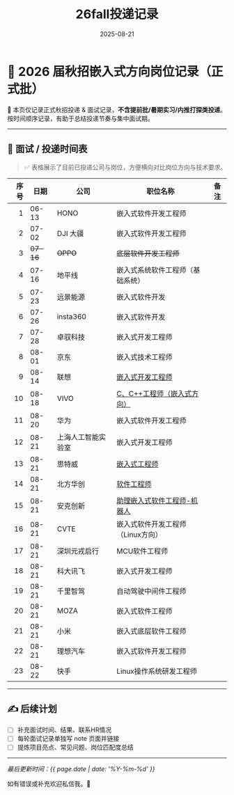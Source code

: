 ﻿---
title: "26fall投递记录"
date: 2025-08-21
categories: Fall_Reviews
tags: [面经, 秋招, 嵌入式软件]
layout: note
excerpt: 只记录秋招正式批，不记录提前批。
---

# 🎯 2026 届秋招嵌入式方向岗位记录（正式批）

📌 本页仅记录正式秋招投递 & 面试记录，**不含提前批/暑期实习/内推打探类投递**。按时间顺序记录，有助于总结投递节奏与集中面试期。

---

## 📅 面试 / 投递时间表

> ✅ 表格展示了目前已投递公司与岗位，方便横向对比岗位方向与技术要求。

| 序号 | 日期        | 公司        | 职位名称                                                                                                                                                                                        | 备注 |
| -: | --------- | --------- | ------------------------------------------------------------------------------------------------------------------------------------------------------------------------------------------- | -- |
|  1 | 06-13     | HONO      | 嵌入式软件开发工程师                                                                                                                                                                                  |    |
|  2 | 07-02     | DJI 大疆    | 嵌入式软件开发工程师                                                                                                                                                                                  |    |
|  3 | ~~07-16~~ | ~~OPPO~~  | ~~底层软件开发工程师~~                                                                                                                                                                               |    |
|  4 | 07-16     | 地平线       | 嵌入式系统软件工程师（基础系统）                                                                                                                                                                            |    |
|  5 | 07-23     | 远景能源      | 嵌入式软件开发                                                                                                                                                                                     |    |
|  6 | 07-26     | insta360  | 嵌入式软件开发                                                                                                                                                                                     |    |
|  7 | 07-28     | 卓驭科技      | 嵌入式开发工程师                                                                                                                                                                                    |    |
|  8 | 08-01     | 京东        | 嵌入式技术工程师                                                                                                                                                                                    |    |
|  9 | 08-14     | 联想        | [嵌入式开发工程师](https://talent.lenovo.com.cn/position/detail?id=1541)                                                                                                                            |    |
| 10 | 08-18     | VIVO      | [C、C++工程师（嵌入式方向）](https://hr-campus.vivo.com/campus/detail?jobAdId=b1d97aa0-54b7-4b13-902b-3b2b9a91afe2)                                                                                    |    |
| 11 | 08-20     | 华为        | 嵌入式软件开发工程师                                                                                                                                                          |    |
| 12 | 08-21     | 上海人工智能实验室 | 嵌入式开发工程师                                                                                                                                                                                    |    |
| 13 | 08-21     | 思特威       | [嵌入式工程师](https://app.mokahr.com/campus_apply/smartsenstech1/56088?recommendCode=DS2xZPy3#/job/d097d867-f2cd-4bae-8fa9-d5efafce4a97)                                                         |    |
| 14 | 08-21     | 北方华创      | [软件工程师](https://career.naura.com/campus/detail?jobAdId=4bd4ef9b-7c7c-4d37-aea0-beb3bbe59afe)                                                                                                |    |
| 15 | 08-21     | 安克创新      | [助理嵌入式软件工程师-机器人](https://anker-in.jobs.feishu.cn/referral/campus/position/7539826644011534643/detail?token=NTsxNzU1MTYzOTU4NzIwOzc1MzgyOTk5MDU2NjkwMjE2OTk7NzUzODM2MDMzNDUwOTAxNzQwNzsxLzE) |    |
| 16 | 08-21     | CVTE      | 嵌入式软件开发工程师（Linux方向）                                                                                                                                                                         |    |
| 17 | 08-21     | 深圳元戎启行    | MCU软件工程师                                                                                                                                                                                    |    |
| 18 | 08-21     | 科大讯飞      | 嵌入式开发工程师                                                                                                                                                                                    |    |
| 19 | 08-21     | 千里智驾      | 自动驾驶中间件工程师                                                                                                                                                                                  |    |
| 20 | 08-21     | MOZA      | 嵌入式软件工程师                                                                                                                                                                                    |    |
| 21 | 08-21     | 小米        | 嵌入式底层软件工程师                                                                                                                                                                                  |    |
| 22 | 08-21     | 理想汽车      | 嵌入式软件开发工程师                                                                                                                                                                                  |    |
|23|08-22|快手|Linux操作系统研发工程师||



---

## ✍️ 后续计划

- [ ] 补充面试时间、结果、联系HR情况
- [ ] 每轮面试记录单独写 note 页面并链接
- [ ] 提炼项目亮点、常见问题、岗位匹配度总结

---

_最后更新时间：{{ page.date | date: '%Y-%m-%d' }}_

如有错误或补充欢迎私信我。🌱




